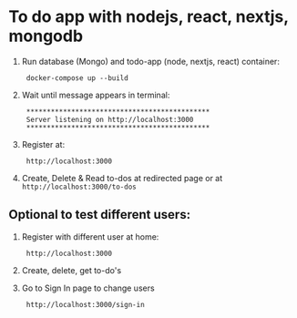 # To do app with nodejs, react, nextjs, mongodb

1. Run database (Mongo) and todo-app (node, nextjs, react) container: 
    
        docker-compose up --build
        
2. Wait until message appears in terminal:

        *********************************************
        Server listening on http://localhost:3000
        *********************************************

3. Register at: 

        http://localhost:3000

5. Create, Delete & Read to-dos at redirected page or at `http://localhost:3000/to-dos`

## Optional to test different users:

1. Register with different user at home:

        http://localhost:3000

2. Create, delete, get to-do's

3. Go to Sign In page to change users
    
        http://localhost:3000/sign-in


